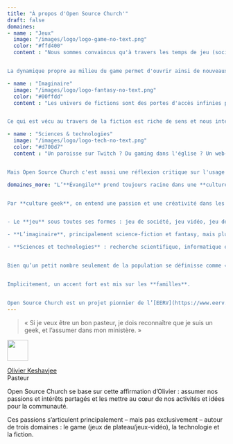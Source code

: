```yaml
---
title: "À propos d'Open Source Church'"
draft: false
domaines: 
- name : "Jeux"
  image: "/images/logo/logo-game-no-text.png"
  color: "#ffd400"
  content : "Nous sommes convaincus qu'à travers les temps de jeu (société, rôle, vidéo, etc.), les sessions de JDR's, le vécu in-game, nous sommes sollicités intérieurement.


La dynamique propre au milieu du game permet d'ouvrir ainsi de nouveaux points d'accès et perspectives pour entrer en relation."

- name : "Imaginaire"
  image: "/images/logo/logo-fantasy-no-text.png"
  color: "#00ffdd"
  content : "Les univers de fictions sont des portes d'accès infinies pour penser notre monde, notre rapport à celui-ci et nos valeurs... alors pourquoi pas également la spiritualité ?


Ce qui est vécu au travers de la fiction est riche de sens et nous interpelle : d'où la passion des membres d'Open Source Church pour la pop culture, les classiques (ou non) de la fiction, les JDR's, etc."

- name : "Sciences & technologies"
  image: "/images/logo/logo-tech-no-text.png"
  color: "#d700d7"
  content : "Un paroisse sur Twitch ? Du gaming dans l'église ? Un web-série sur les instants ordinaires de la vie de Christ ? Du podcast théologico-fantastique ? On en rêve !


Mais Open Source Church c'est aussi une réflexion critique sur l'usage de la technologie, ses bienfaits et ses abus. Étant affilié au milieu dit \"geek\", cette dernière est forcément au centre de nos usages : comment est-ce qu'elle nous transforme? Quelle gestion juste ?"

domaines_more: "L’**Évangile** prend toujours racine dans une **culture**, et ce qui implique une transformation mutuelle : cette culture spécifique mettra en lumière des aspects de l’Évangile que d’autres cultures ne voient peut-être pas ; l’Évangile transforme la culture en la réorientant. Bien que la culture geek soit importante dans notre société, elle est très marginalisée voir inexistante dans nos églises traditionnelles. Cela rend de fait l’accès à l’Évangile difficile pour les geeks, et cela prive l’Église de toute la richesse de cette culture. Nous voulons remédier à cela.


Par **culture geek**, on entend une passion et une créativité dans les domaines suivants:


- Le **jeu** sous toutes ses formes : jeu de société, jeu vidéo, jeu de rôle, gamification/ludification, etc.

- **L’imaginaire**, principalement science-fiction et fantasy, mais plus généralement toutes les histoires qui éveillent l’imagination, des contes et légendes aux comics, quel que soit le support. En passant bien sûr par la plus belle histoire de toutes : l’Évangile.

- **Sciences et technologies** : recherche scientifique, informatique et programmation, gadgets, etc. La passion de comprendre le monde qui nous entoure et notre place en son sein, améliorer notre rapport à lui, et comprendre comment la technologie nous transforme vers le mieux et vers le pire.


Bien qu’un petit nombre seulement de la population se définisse comme « geek », ces trois domaines sont constitutifs de l’être humain et radicalement transversaux dans notre société. Ils nous concernent tou·te·s. Ils sont un point de rencontre entre les cultures, les âges, les classes sociales. Ils sont aussi sources de préoccupations et de nombreux défis contemporains, à petite ou grande échelles. Pour en savoir plus, [un article sur le blog d’Olivier Keshavjee](https://www.theologeek.ch/2018/12/23/quest-ce-que-la-culture-geek/).


Implicitement, un accent fort est mis sur les **familles**.


Open Source Church est un projet pionnier de l’[EERV](https://www.eerv.ch)."
---
```



<div class="row">

<div class="col-8 offset-3 text-right">

> « Si je veux être un bon pasteur,
je dois reconnaître que je suis un geek,
et l’assumer dans mon ministère. »
> 

<img src="/images/avatar/okeshavjee.png" width="48px" class="rounded-circle float-right ml-3" >

[Olivier Keshavjee](https://www.theologeek.ch/2018/12/12/ma-metamorphose-un-ministere-nourri-par-mes-passions-et-mes-besoins/)  
Pasteur

</div>
</div>

Open Source Church se base sur cette affirmation d’Olivier : assumer nos passions et intérêts partagés et les mettre au cœur de nos activités et idées pour la communauté. 

Ces passions s’articulent principalement – mais pas exclusivement – autour de trois domaines : le game (jeux de plateau/jeux-vidéo), la technologie et la fiction.

